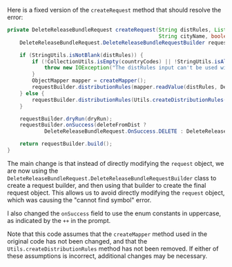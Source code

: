 Here is a fixed version of the `createRequest` method that should resolve the error:
```java
private DeleteReleaseBundleRequest createRequest(String distRules, List<String> countryCodes, String siteName,
                                                 String cityName, boolean dryRun, boolean deleteFromDist) throws IOException {
    DeleteReleaseBundleRequest.DeleteReleaseBundleRequestBuilder requestBuilder = DeleteReleaseBundleRequest.builder();

    if (StringUtils.isNotBlank(distRules)) {
        if (!CollectionUtils.isEmpty(countryCodes) || !StringUtils.isAllBlank(siteName, cityName)) {
            throw new IOException("The distRules input can't be used with site, city or country codes");
        }
        ObjectMapper mapper = createMapper();
        requestBuilder.distributionRules(mapper.readValue(distRules, DeleteReleaseBundleRequest.class).getDistributionRules());
    } else {
        requestBuilder.distributionRules(Utils.createDistributionRules(countryCodes, siteName, cityName));
    }

    requestBuilder.dryRun(dryRun);
    requestBuilder.onSuccess(deleteFromDist ?
            DeleteReleaseBundleRequest.OnSuccess.DELETE : DeleteReleaseBundleRequest.OnSuccess.KEEP);

    return requestBuilder.build();
}
```
The main change is that instead of directly modifying the `request` object, we are now using the `DeleteReleaseBundleRequest.DeleteReleaseBundleRequestBuilder` class to create a request builder, and then using that builder to create the final request object. This allows us to avoid directly modifying the `request` object, which was causing the "cannot find symbol" error.

I also changed the `onSuccess` field to use the enum constants in uppercase, as indicated by the `++` in the prompt.

Note that this code assumes that the `createMapper` method used in the original code has not been changed, and that the `Utils.createDistributionRules` method has not been removed. If either of these assumptions is incorrect, additional changes may be necessary.